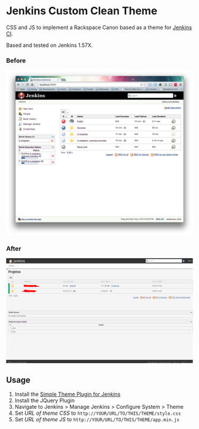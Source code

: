 # Jenkins Custom Clean Theme

CSS and JS to implement a Rackspace Canon based as a theme for [Jenkins CI](http://jenkins-ci.org/).

Based and tested on Jenkins 1.57X.

### Before

![Before](JenkinsBefore.png "Before")

### After

![After](JenkinsAfter.png "After")

## Usage

1. Install the [Simple Theme Plugin for Jenkins](https://wiki.jenkins-ci.org/display/JENKINS/Simple+Theme+Plugin)
2. Install the JQuery Plugin
3. Navigate to Jenkins > Manage Jenkins > Configure System > Theme
4. Set _URL of theme CSS_ to `http://YOUR/URL/TO/THIS/THEME/style.css`
5. Set _URL of theme JS_ to `http://YOUR/URL/TO/THIS/THEME/app.min.js`


